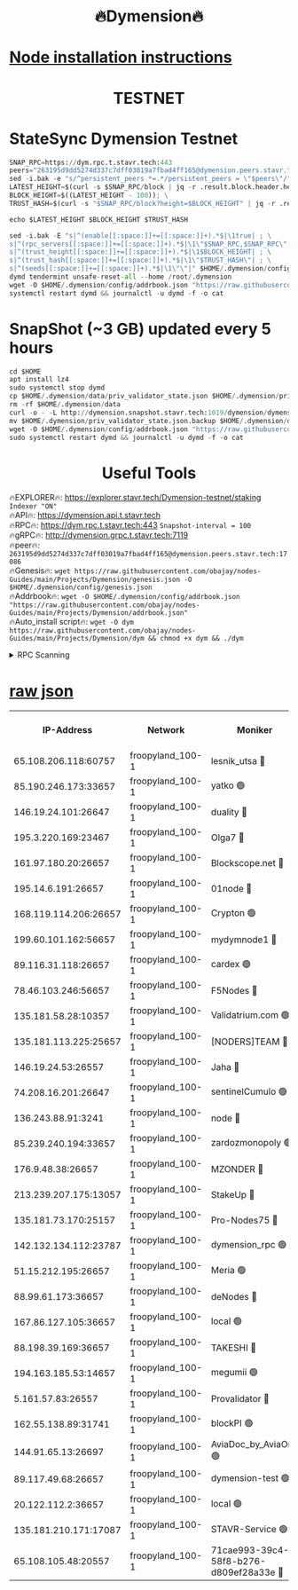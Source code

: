 <h1 align="center"> 🔥Dymension🔥</h1>

[Node installation instructions](https://github.com/obajay/nodes-Guides/tree/main/Projects/Dymension)
=

<h1 align="center"> TESTNET</h1>

# StateSync Dymension Testnet
```python
SNAP_RPC=https://dym.rpc.t.stavr.tech:443
peers="263195d9dd5274d337c7dff03019a7fbad4ff165@dymension.peers.stavr.tech:17086"
sed -i.bak -e "s/^persistent_peers *=.*/persistent_peers = \"$peers\"/" $HOME/.dymension/config/config.toml
LATEST_HEIGHT=$(curl -s $SNAP_RPC/block | jq -r .result.block.header.height); \
BLOCK_HEIGHT=$((LATEST_HEIGHT - 100)); \
TRUST_HASH=$(curl -s "$SNAP_RPC/block?height=$BLOCK_HEIGHT" | jq -r .result.block_id.hash)

echo $LATEST_HEIGHT $BLOCK_HEIGHT $TRUST_HASH

sed -i.bak -E "s|^(enable[[:space:]]+=[[:space:]]+).*$|\1true| ; \
s|^(rpc_servers[[:space:]]+=[[:space:]]+).*$|\1\"$SNAP_RPC,$SNAP_RPC\"| ; \
s|^(trust_height[[:space:]]+=[[:space:]]+).*$|\1$BLOCK_HEIGHT| ; \
s|^(trust_hash[[:space:]]+=[[:space:]]+).*$|\1\"$TRUST_HASH\"| ; \
s|^(seeds[[:space:]]+=[[:space:]]+).*$|\1\"\"|" $HOME/.dymension/config/config.toml
dymd tendermint unsafe-reset-all --home /root/.dymension
wget -O $HOME/.dymension/config/addrbook.json "https://raw.githubusercontent.com/obajay/nodes-Guides/main/Projects/Dymension/addrbook.json"
systemctl restart dymd && journalctl -u dymd -f -o cat

```
# SnapShot (~3 GB) updated every 5 hours
```python
cd $HOME
apt install lz4
sudo systemctl stop dymd
cp $HOME/.dymension/data/priv_validator_state.json $HOME/.dymension/priv_validator_state.json.backup
rm -rf $HOME/.dymension/data
curl -o - -L http://dymension.snapshot.stavr.tech:1019/dymension/dymension-snap.tar.lz4 | lz4 -c -d - | tar -x -C $HOME/.dymension --strip-components 2
mv $HOME/.dymension/priv_validator_state.json.backup $HOME/.dymension/data/priv_validator_state.json
wget -O $HOME/.dymension/config/addrbook.json "https://raw.githubusercontent.com/obajay/nodes-Guides/main/Projects/Dymension/addrbook.json"
sudo systemctl restart dymd && journalctl -u dymd -f -o cat
```

 <h1 align="center"> Useful Tools</h1>

🔥EXPLORER🔥:     https://explorer.stavr.tech/Dymension-testnet/staking        `Indexer "ON"` \
🔥API🔥:          https://dymension.api.t.stavr.tech \
🔥RPC🔥:          https://dym.rpc.t.stavr.tech:443                  `Snapshot-interval = 100` \
🔥gRPC🔥:         http://dymension.grpc.t.stavr.tech:7119 \
🔥peer🔥:         `263195d9dd5274d337c7dff03019a7fbad4ff165@dymension.peers.stavr.tech:17086` \
🔥Genesis🔥:     ```wget https://raw.githubusercontent.com/obajay/nodes-Guides/main/Projects/Dymension/genesis.json -O $HOME/.dymension/config/genesis.json``` \
🔥Addrbook🔥:    ```wget -O $HOME/.dymension/config/addrbook.json "https://raw.githubusercontent.com/obajay/nodes-Guides/main/Projects/Dymension/addrbook.json"``` \
🔥Auto_install script🔥: ```wget -O dym https://raw.githubusercontent.com/obajay/nodes-Guides/main/Projects/Dymension/dym && chmod +x dym && ./dym```

<details>
<summary>RPC Scanning</summary>

<h2 align="center"> We scan nodes in real time every 4 hours. And we provide the final result of RPC endpoints.
We cannot influence the operation of these nodes in any way. </h2>


```python
If Voting Power is higher than 0 --> then the Node is a validator of the network and may be subject to attack and be a potential threat to the chain.
```
```python
We marked such validators with a red symbol
```

</details>

[raw json](https://rpc-check.dymt.stavr.tech/dymt/rpc-dymt-result.json)
=


<table><tr><th>IP-Address</th><th>Network</th><th>Moniker</th><th>Latest Block Height</th><th>Earliest Block Height</th><th>Catching Up</th><th>Voting Power</th><th>Scan Time</th></tr><tr><td>65.108.206.118:60757</td><td>froopyland_100-1</td><td>lesnik_utsa 🔴</td><td>1487891</td><td>1</td><td>False</td><td>1</td><td>2023-11-30T08:48:25.419182493UTC</td></tr><tr><td>85.190.246.173:33657</td><td>froopyland_100-1</td><td>yatko 🟢</td><td>1487893</td><td>1</td><td>False</td><td>0</td><td>2023-11-30T08:48:35.347049300UTC</td></tr><tr><td>146.19.24.101:26647</td><td>froopyland_100-1</td><td>duality 🔴</td><td>1487894</td><td>1</td><td>False</td><td>1</td><td>2023-11-30T08:48:40.538078947UTC</td></tr><tr><td>195.3.220.169:23467</td><td>froopyland_100-1</td><td>Olga7 🔴</td><td>1487896</td><td>1</td><td>False</td><td>1</td><td>2023-11-30T08:48:55.567385688UTC</td></tr><tr><td>161.97.180.20:26657</td><td>froopyland_100-1</td><td>Blockscope.net 🔴</td><td>1487897</td><td>1</td><td>False</td><td>1</td><td>2023-11-30T08:49:00.548589040UTC</td></tr><tr><td>195.14.6.191:26657</td><td>froopyland_100-1</td><td>01node 🔴</td><td>1487897</td><td>1</td><td>False</td><td>1</td><td>2023-11-30T08:49:01.264611618UTC</td></tr><tr><td>168.119.114.206:26657</td><td>froopyland_100-1</td><td>Crypton 🟢</td><td>1487897</td><td>1</td><td>False</td><td>0</td><td>2023-11-30T08:49:01.577098304UTC</td></tr><tr><td>199.60.101.162:56657</td><td>froopyland_100-1</td><td>mydymnode1 🔴</td><td>1487891</td><td>106001</td><td>False</td><td>1</td><td>2023-11-30T08:48:26.151457049UTC</td></tr><tr><td>89.116.31.118:26657</td><td>froopyland_100-1</td><td>cardex 🟢</td><td>1487892</td><td>293001</td><td>False</td><td>0</td><td>2023-11-30T08:48:32.673437500UTC</td></tr><tr><td>78.46.103.246:56657</td><td>froopyland_100-1</td><td>F5Nodes 🔴</td><td>1487890</td><td>407001</td><td>False</td><td>1</td><td>2023-11-30T08:48:21.584948762UTC</td></tr><tr><td>135.181.58.28:10357</td><td>froopyland_100-1</td><td>Validatrium.com 🟢</td><td>1487895</td><td>591001</td><td>False</td><td>0</td><td>2023-11-30T08:48:47.588842965UTC</td></tr><tr><td>135.181.113.225:25657</td><td>froopyland_100-1</td><td>[NODERS]TEAM 🔴</td><td>1487895</td><td>737456</td><td>False</td><td>1</td><td>2023-11-30T08:48:48.026065111UTC</td></tr><tr><td>146.19.24.53:26557</td><td>froopyland_100-1</td><td>Jaha 🔴</td><td>1487895</td><td>737456</td><td>False</td><td>1</td><td>2023-11-30T08:48:48.445346980UTC</td></tr><tr><td>74.208.16.201:26647</td><td>froopyland_100-1</td><td>sentinelCumulo 🟢</td><td>1487888</td><td>820001</td><td>False</td><td>0</td><td>2023-11-30T08:48:09.619940861UTC</td></tr><tr><td>136.243.88.91:3241</td><td>froopyland_100-1</td><td>node 🔴</td><td>1487895</td><td>922548</td><td>False</td><td>1</td><td>2023-11-30T08:48:48.697047045UTC</td></tr><tr><td>85.239.240.194:33657</td><td>froopyland_100-1</td><td>zardozmonopoly 🟢</td><td>1487898</td><td>935165</td><td>False</td><td>0</td><td>2023-11-30T08:49:07.819875810UTC</td></tr><tr><td>176.9.48.38:26657</td><td>froopyland_100-1</td><td>MZONDER 🔴</td><td>1487896</td><td>1006001</td><td>False</td><td>1</td><td>2023-11-30T08:48:55.188324844UTC</td></tr><tr><td>213.239.207.175:13057</td><td>froopyland_100-1</td><td>StakeUp 🔴</td><td>1487898</td><td>1150548</td><td>False</td><td>1</td><td>2023-11-30T08:49:04.198284386UTC</td></tr><tr><td>135.181.73.170:25157</td><td>froopyland_100-1</td><td>Pro-Nodes75 🔴</td><td>1487891</td><td>1187891</td><td>False</td><td>1</td><td>2023-11-30T08:48:22.566135048UTC</td></tr><tr><td>142.132.134.112:23787</td><td>froopyland_100-1</td><td>dymension_rpc 🟢</td><td>1487893</td><td>1187893</td><td>False</td><td>0</td><td>2023-11-30T08:48:37.679605858UTC</td></tr><tr><td>51.15.212.195:26657</td><td>froopyland_100-1</td><td>Meria 🟢</td><td>1487888</td><td>1238063</td><td>False</td><td>0</td><td>2023-11-30T08:48:05.952238818UTC</td></tr><tr><td>88.99.61.173:36657</td><td>froopyland_100-1</td><td>deNodes 🔴</td><td>1487895</td><td>1294839</td><td>False</td><td>1</td><td>2023-11-30T08:48:47.137014903UTC</td></tr><tr><td>167.86.127.105:36657</td><td>froopyland_100-1</td><td>local 🟢</td><td>1487897</td><td>1318001</td><td>False</td><td>0</td><td>2023-11-30T08:48:58.073020898UTC</td></tr><tr><td>88.198.39.169:36657</td><td>froopyland_100-1</td><td>TAKESHI 🔴</td><td>1487888</td><td>1330001</td><td>False</td><td>1</td><td>2023-11-30T08:48:10.004925050UTC</td></tr><tr><td>194.163.185.53:14657</td><td>froopyland_100-1</td><td>megumii 🟢</td><td>1487891</td><td>1390788</td><td>False</td><td>0</td><td>2023-11-30T08:48:22.978966476UTC</td></tr><tr><td>5.161.57.83:26557</td><td>froopyland_100-1</td><td>Provalidator 🔴</td><td>1487888</td><td>1414689</td><td>False</td><td>1</td><td>2023-11-30T08:48:06.674450561UTC</td></tr><tr><td>162.55.138.89:31741</td><td>froopyland_100-1</td><td>blockPI 🟢</td><td>1487897</td><td>1435053</td><td>False</td><td>0</td><td>2023-11-30T08:49:00.835068632UTC</td></tr><tr><td>144.91.65.13:26697</td><td>froopyland_100-1</td><td>AviaDoc_by_AviaOne 🟢</td><td>1487890</td><td>1462001</td><td>False</td><td>0</td><td>2023-11-30T08:48:22.227960756UTC</td></tr><tr><td>89.117.49.68:26657</td><td>froopyland_100-1</td><td>dymension-test 🟢</td><td>1487897</td><td>1473622</td><td>False</td><td>0</td><td>2023-11-30T08:49:01.910166586UTC</td></tr><tr><td>20.122.112.2:36657</td><td>froopyland_100-1</td><td>local 🟢</td><td>1487889</td><td>1479282</td><td>False</td><td>0</td><td>2023-11-30T08:48:14.799187925UTC</td></tr><tr><td>135.181.210.171:17087</td><td>froopyland_100-1</td><td>STAVR-Service 🟢</td><td>1487889</td><td>1479282</td><td>False</td><td>0</td><td>2023-11-30T08:48:15.130417916UTC</td></tr><tr><td>65.108.105.48:20557</td><td>froopyland_100-1</td><td>71cae993-39c4-58f8-b276-d809ef28a33e 🔴</td><td>1487893</td><td>1480001</td><td>False</td><td>1</td><td>2023-11-30T08:48:38.013558612UTC</td></tr></table>
